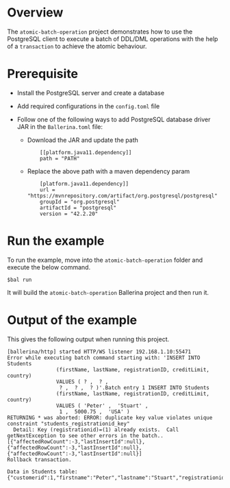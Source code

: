 # Overview

The `atomic-batch-operation` project demonstrates how to use the PostgreSQL client to execute a batch of DDL/DML operations with the help of a `transaction` to achieve the atomic behaviour.

# Prerequisite

* Install the PostgreSQL server and create a database 

* Add required configurations in the `config.toml` file 

* Follow one of the following ways to add PostgreSQL database driver JAR in the `Ballerina.toml` file:
    * Download the JAR and update the path
        ```
            [[platform.java11.dependency]]
            path = "PATH"
        ```
     
    * Replace the above path with a maven dependency param
        ```
            [platform.java11.dependency]]
            url = "https://mvnrepository.com/artifact/org.postgresql/postgresql"
            groupId = "org.postgresql"
            artifactId = "postgresql"
            version = "42.2.20"
        ```

# Run the example
 
To run the example, move into the `atomic-batch-operation` folder and execute the below command.
 
```
$bal run
```
It will build the `atomic-batch-operation` Ballerina project and then run it.

# Output of the example

This gives the following output when running this project.

```ballerina
[ballerina/http] started HTTP/WS listener 192.168.1.10:55471
Error while executing batch command starting with: 'INSERT INTO Students
                (firstName, lastName, registrationID, creditLimit, country)
                VALUES ( ? ,  ? ,
                 ? ,  ? ,  ? )'.Batch entry 1 INSERT INTO Students
                (firstName, lastName, registrationID, creditLimit, country)
                VALUES ( 'Peter' ,  'Stuart' ,
                 1 ,  5000.75 ,  'USA' )
RETURNING * was aborted: ERROR: duplicate key value violates unique constraint "students_registrationid_key"
  Detail: Key (registrationid)=(1) already exists.  Call getNextException to see other errors in the batch..
[{"affectedRowCount":-3,"lastInsertId":null},{"affectedRowCount":-3,"lastInsertId":null},{"affectedRowCount":-3,"lastInsertId":null}]
Rollback transaction.

Data in Students table:
{"customerid":1,"firstname":"Peter","lastname":"Stuart","registrationid":1,"creditlimit":5000.75,"country":"USA"}
```
